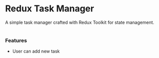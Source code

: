 # Redux Task Manager
A simple task manager crafted with Redux Toolkit for state management. <br><br>
### Features
- User can add new task
